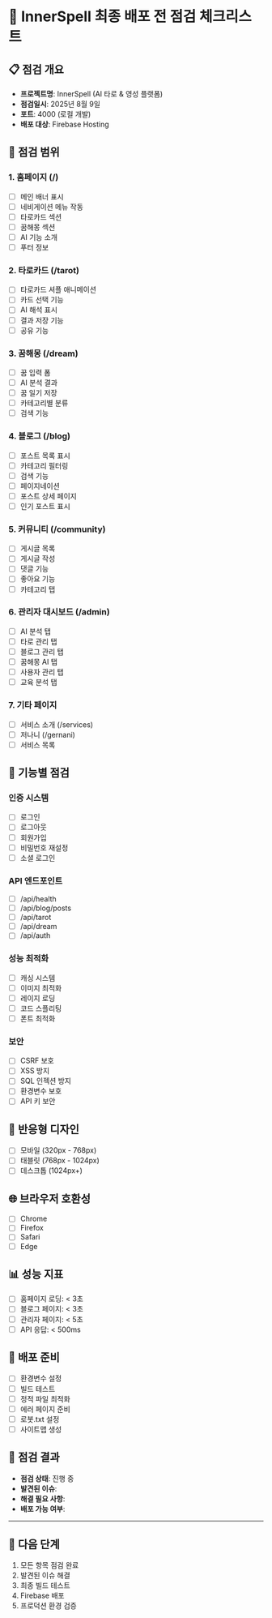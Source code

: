 # 🚀 InnerSpell 최종 배포 전 점검 체크리스트

## 📋 점검 개요
- **프로젝트명**: InnerSpell (AI 타로 & 영성 플랫폼)
- **점검일시**: 2025년 8월 9일
- **포트**: 4000 (로컬 개발)
- **배포 대상**: Firebase Hosting

## 🎯 점검 범위

### 1. 홈페이지 (/)
- [ ] 메인 배너 표시
- [ ] 네비게이션 메뉴 작동
- [ ] 타로카드 섹션
- [ ] 꿈해몽 섹션
- [ ] AI 기능 소개
- [ ] 푸터 정보

### 2. 타로카드 (/tarot)
- [ ] 타로카드 셔플 애니메이션
- [ ] 카드 선택 기능
- [ ] AI 해석 표시
- [ ] 결과 저장 기능
- [ ] 공유 기능

### 3. 꿈해몽 (/dream)
- [ ] 꿈 입력 폼
- [ ] AI 분석 결과
- [ ] 꿈 일기 저장
- [ ] 카테고리별 분류
- [ ] 검색 기능

### 4. 블로그 (/blog)
- [ ] 포스트 목록 표시
- [ ] 카테고리 필터링
- [ ] 검색 기능
- [ ] 페이지네이션
- [ ] 포스트 상세 페이지
- [ ] 인기 포스트 표시

### 5. 커뮤니티 (/community)
- [ ] 게시글 목록
- [ ] 게시글 작성
- [ ] 댓글 기능
- [ ] 좋아요 기능
- [ ] 카테고리 탭

### 6. 관리자 대시보드 (/admin)
- [ ] AI 분석 탭
- [ ] 타로 관리 탭
- [ ] 블로그 관리 탭
- [ ] 꿈해몽 AI 탭
- [ ] 사용자 관리 탭
- [ ] 교육 분석 탭

### 7. 기타 페이지
- [ ] 서비스 소개 (/services)
- [ ] 저나니 (/gernani)
- [ ] 서비스 목록

## 🔧 기능별 점검

### 인증 시스템
- [ ] 로그인
- [ ] 로그아웃
- [ ] 회원가입
- [ ] 비밀번호 재설정
- [ ] 소셜 로그인

### API 엔드포인트
- [ ] /api/health
- [ ] /api/blog/posts
- [ ] /api/tarot
- [ ] /api/dream
- [ ] /api/auth

### 성능 최적화
- [ ] 캐싱 시스템
- [ ] 이미지 최적화
- [ ] 레이지 로딩
- [ ] 코드 스플리팅
- [ ] 폰트 최적화

### 보안
- [ ] CSRF 보호
- [ ] XSS 방지
- [ ] SQL 인젝션 방지
- [ ] 환경변수 보호
- [ ] API 키 보안

## 📱 반응형 디자인
- [ ] 모바일 (320px - 768px)
- [ ] 태블릿 (768px - 1024px)
- [ ] 데스크톱 (1024px+)

## 🌐 브라우저 호환성
- [ ] Chrome
- [ ] Firefox
- [ ] Safari
- [ ] Edge

## 📊 성능 지표
- [ ] 홈페이지 로딩: < 3초
- [ ] 블로그 페이지: < 3초
- [ ] 관리자 페이지: < 5초
- [ ] API 응답: < 500ms

## 🚀 배포 준비
- [ ] 환경변수 설정
- [ ] 빌드 테스트
- [ ] 정적 파일 최적화
- [ ] 에러 페이지 준비
- [ ] 로봇.txt 설정
- [ ] 사이트맵 생성

## 📝 점검 결과
- **점검 상태**: 진행 중
- **발견된 이슈**: 
- **해결 필요 사항**: 
- **배포 가능 여부**: 

---

## 🎯 다음 단계
1. 모든 항목 점검 완료
2. 발견된 이슈 해결
3. 최종 빌드 테스트
4. Firebase 배포
5. 프로덕션 환경 검증